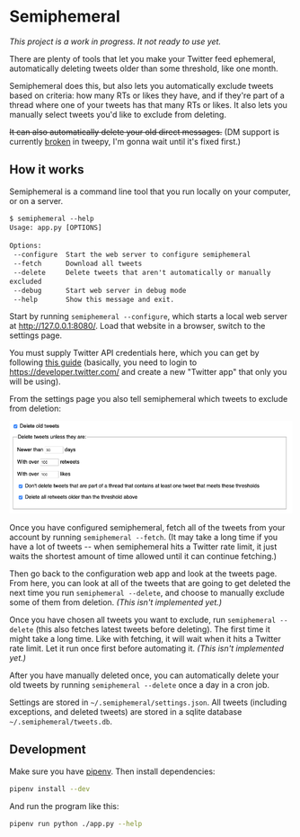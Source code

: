 # Semiphemeral

_This project is a work in progress. It not ready to use yet._

There are plenty of tools that let you make your Twitter feed ephemeral, automatically deleting tweets older than some threshold, like one month.

Semiphemeral does this, but also lets you automatically exclude tweets based on criteria: how many RTs or likes they have, and if they're part of a thread where one of your tweets has that many RTs or likes. It also lets you manually select tweets you'd like to exclude from deleting.

~~It can also automatically delete your old direct messages.~~ (DM support is currently [broken](https://github.com/tweepy/tweepy/issues/1081) in tweepy, I'm gonna wait until it's fixed first.)

## How it works

Semiphemeral is a command line tool that you run locally on your computer, or on a server.

```
$ semiphemeral --help
Usage: app.py [OPTIONS]

Options:
 --configure  Start the web server to configure semiphemeral
 --fetch      Download all tweets
 --delete     Delete tweets that aren't automatically or manually excluded
 --debug      Start web server in debug mode
 --help       Show this message and exit.
```

Start by running `semiphemeral --configure`, which starts a local web server at http://127.0.0.1:8080/. Load that website in a browser, switch to the settings page.

You must supply Twitter API credentials here, which you can get by following [this guide](https://python-twitter.readthedocs.io/en/latest/getting_started.html) (basically, you need to login to https://developer.twitter.com/ and create a new "Twitter app" that only you will be using).

From the settings page you also tell semiphemeral which tweets to exclude from deletion:

![Settings](/screenshots/settings.png)

Once you have configured semiphemeral, fetch all of the tweets from your account by running `semiphemeral --fetch`. (It may take a long time if you have a lot of tweets -- when semiphemeral hits a Twitter rate limit, it just waits the shortest amount of time allowed until it can continue fetching.)

Then go back to the configuration web app and look at the tweets page. From here, you can look at all of the tweets that are going to get deleted the next time you run `semiphemeral --delete`, and choose to manually exclude some of them from deletion. _(This isn't implemented yet.)_

Once you have chosen all tweets you want to exclude, run `semiphemeral --delete` (this also fetches latest tweets before deleting). The first time it might take a long time. Like with fetching, it will wait when it hits a Twitter rate limit. Let it run once first before automating it. _(This isn't implemented yet.)_

After you have manually deleted once, you can automatically delete your old tweets by running `semiphemeral --delete` once a day in a cron job.

Settings are stored in `~/.semiphemeral/settings.json`. All tweets (including exceptions, and deleted tweets) are stored in a sqlite database `~/.semiphemeral/tweets.db`.

## Development

Make sure you have [pipenv](https://pipenv.readthedocs.io/en/latest/). Then install dependencies:

```sh
pipenv install --dev
```

And run the program like this:

```sh
pipenv run python ./app.py --help
```
